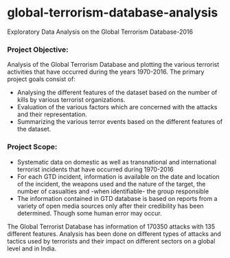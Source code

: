 # global-terrorism-database-analysis
Exploratory Data Analysis on the Global Terrorism Database-2016

### Project Objective:
Analysis of the Global Terrorism Database and plotting the various terrorist activities that have occurred during the years 1970-2016.
The primary project goals consist of:
- Analysing the different features of the dataset based on the number of kills by various terrorist organizations.
- Evaluation of the various factors which are concerned with the attacks and their representation.
- Summarizing the various terror events based on the different features of the dataset.

### Project Scope:
- Systematic data on domestic as well as transnational and international terrorist incidents that have occurred during 1970-2016
- For each GTD incident, information is available on the date and location of the incident, the weapons used and the nature of the target, the number of casualties and -when identifiable- the group responsible
- The information contained in GTD database is based on reports from a variety of open media sources only after their credibility has been determined. Though some human error may occur.

The Global Terrorist Database has information of 170350 attacks with 135 different features. Analysis has been done on different types of attacks and tactics used by terrorists and their impact on different sectors on a global level and in India.
